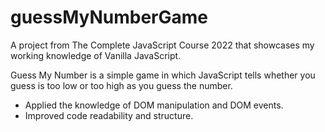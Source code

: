 # guessMyNumberGame

A project from The Complete JavaScript Course 2022 that showcases my working knowledge of Vanilla JavaScript.<br>

Guess My Number is a simple game in which JavaScript tells whether you guess is too low or too high as you guess the number.

- Applied the knowledge of DOM manipulation and DOM events.
- Improved code readability and structure.

